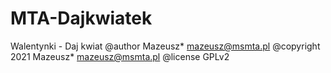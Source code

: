 # MTA-Dajkwiatek

Walentynki - Daj kwiat 
@author Mazeusz* mazeusz@msmta.pl 
@copyright 2021 Mazeusz* mazeusz@msmta.pl 
@license GPLv2
